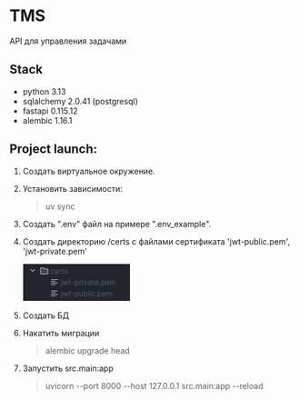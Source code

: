 # TMS

API для управления задачами

## Stack
- python 3.13
- sqlalchemy 2.0.41 (postgresql)
- fastapi 0.115.12
- alembic 1.16.1

## Project launch:
1. Создать виртуальное окружение.
2. Установить зависимости: 
    > uv sync
3. Создать ".env" файл на примере ".env_example".
4. Создать директорию /certs с файлами сертификата 'jwt-public.pem', 'jwt-private.pem'
    
    ![certs.png](certs.png)
5. Создать БД
6. Накатить миграции
   > alembic upgrade head
7. Запустить src.main:app
    > uvicorn --port 8000 --host 127.0.0.1 src.main:app --reload
